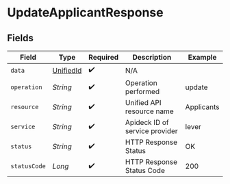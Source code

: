 # UpdateApplicantResponse


## Fields

| Field                                         | Type                                          | Required                                      | Description                                   | Example                                       |
| --------------------------------------------- | --------------------------------------------- | --------------------------------------------- | --------------------------------------------- | --------------------------------------------- |
| `data`                                        | [UnifiedId](../../models/shared/UnifiedId.md) | :heavy_check_mark:                            | N/A                                           |                                               |
| `operation`                                   | *String*                                      | :heavy_check_mark:                            | Operation performed                           | update                                        |
| `resource`                                    | *String*                                      | :heavy_check_mark:                            | Unified API resource name                     | Applicants                                    |
| `service`                                     | *String*                                      | :heavy_check_mark:                            | Apideck ID of service provider                | lever                                         |
| `status`                                      | *String*                                      | :heavy_check_mark:                            | HTTP Response Status                          | OK                                            |
| `statusCode`                                  | *Long*                                        | :heavy_check_mark:                            | HTTP Response Status Code                     | 200                                           |